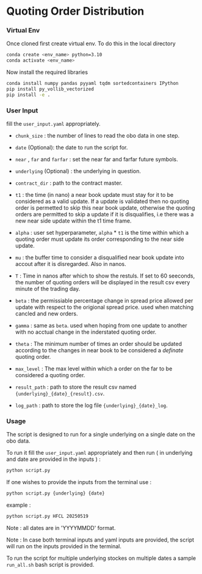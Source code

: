 # Quoting Order Distribution  

### Virtual Env

Once cloned first create virtual env. To do this in the local directory
```bash
conda create <env_name> python=3.10
conda activate <env_name>
```

Now install the required libraries
```bash
conda install numpy pandas pyyaml tqdm sortedcontainers IPython 
pip install py_vollib_vectorized
pip install -e .
```

### User Input 

fill the `user_input.yaml` appropriately. 

- `chunk_size` : the number of lines to read the obo data in one step. 
- `date` (Optional): the date to run the script for. 

- `near` , `far` and `farfar` : set the near far and farfar future symbols. 

- `underlying` (Optional) : the underlying in question. 


- `contract_dir` : path to the contract master. 

- `t1` : the time (in nano)  a near book update must stay for it to be considered as a valid update. If a update is validated then no quoting order is permetted to skip this near book update, otherwise the quoting orders are permitted to skip a update if it is disqualifies, i.e there was a new near side update within the t1 time frame. 

- `alpha` : user set hyperparameter, `alpha` * `t1` is the time within which a quoting order must update its order corresponding to the near side update. 

- `mu` : the buffer time to consider a disqualified near book update into accout after it is disregarded. Also in nanos. 


- `T` : Time in nanos after which to show the restuls. If set to 60 seeconds, the number of quoting orders will be displayed in the result csv every minute of the trading day. 

- `beta` : the permissiable percentage change in spread price allowed per update with respect to the origional spread price. used when matching cancled and new orders. 

- `gamma` : same as `beta`. used when hoping from one update to another with no acctual change in the inderstated quoting order. 


- `theta` : The minimum number of times an order should be updated according to the changes in near book to be considered a _definate_ quoting order. 

- `max_level` : The max level within which a order on the far to be considered a quoting order. 

- `result_path` : path to store the result csv named `{underlying}_{date}_{result}.csv`. 

- `log_path` : path to store the log file `{underlying}_{date}_log`. 


### Usage 

The script is designed to run for a single underlying on a single date on the obo data. 

To run it fill the `user_input.yaml` appropriately and then run ( in underlying and date are provided in the inputs ) : 
```bash 
python script.py 
``` 

If one wishes to provide the inputs from the terminal use : 
```bash 
python script.py {underlying} {date}
```

example : 
```bash 
python script.py HFCL 20250519
```

Note : all dates are in 'YYYYMMDD' format. 

Note : In case both terminal inputs and yaml inputs are provided, the script will run on the inputs provided in the terminal. 

To run the script for multiple underlying stockes on multiple dates a sample `run_all.sh` bash script is provided. 

